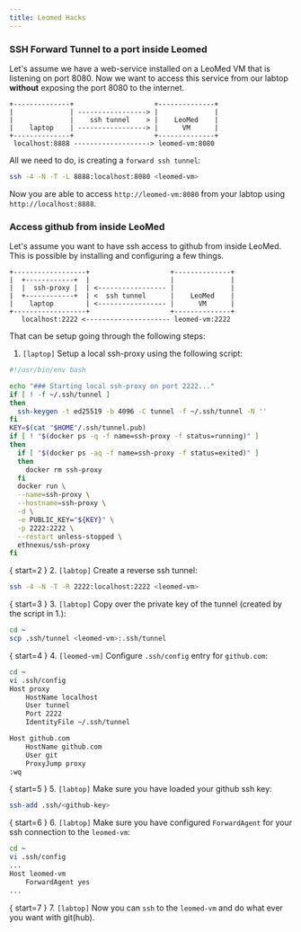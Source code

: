 ```yaml
---
title: Leomed Hacks
---
```


### SSH Forward Tunnel to a port inside Leomed

Let's assume we have a web-service installed on a LeoMed VM that is listening on port 8080. Now we want to access this service from our labtop **without** exposing the port 8080 to the internet.

```grafic
+--------------+                    +--------------+
|              | -----------------> |              |
|              |    ssh tunnel    > |    LeoMed    |
|    laptop    | -----------------> |      VM      |
+--------------+                    +--------------+
 localhost:8888 -------------------> leomed-vm:8080
```

All we need to do, is creating a `forward ssh tunnel`:

```bash
ssh -4 -N -T -L 8888:localhost:8080 <leomed-vm>
```

Now you are able to access `http://leomed-vm:8080` from your labtop using `http://localhost:8888`.

### Access github from inside LeoMed

Let's assume you want to have ssh access to github from inside LeoMed. This is possible by installing and configuring a few things.

```graphic
+------------------+                    +--------------+
|  +------------+  |                    |              |
|  |  ssh-proxy |  | <----------------- |              |
|  +------------+  | <  ssh tunnel      |    LeoMed    |
|    laptop        | <----------------- |      VM      |
+------------------+                    +--------------+
   localhost:2222 <--------------------- leomed-vm:2222
```

That can be setup going through the following steps:

1. `[laptop]` Setup a local ssh-proxy using the following script:

```bash
#!/usr/bin/env bash

echo "### Starting local ssh-proxy on port 2222..."
if [ ! -f ~/.ssh/tunnel ]
then
  ssh-keygen -t ed25519 -b 4096 -C tunnel -f ~/.ssh/tunnel -N ''
fi
KEY=$(cat "$HOME"/.ssh/tunnel.pub)
if [ ! "$(docker ps -q -f name=ssh-proxy -f status=running)" ]
then
  if [ "$(docker ps -aq -f name=ssh-proxy -f status=exited)" ]
  then
    docker rm ssh-proxy
  fi
  docker run \
  --name=ssh-proxy \
  --hostname=ssh-proxy \
  -d \
  -e PUBLIC_KEY="${KEY}" \
  -p 2222:2222 \
  --restart unless-stopped \
  ethnexus/ssh-proxy
fi
```

{ start=2 }
2. `[labtop]` Create a reverse ssh tunnel:

```bash
ssh -4 -N -T -R 2222:localhost:2222 <leomed-vm>
```

{ start=3 }
3. `[labtop]` Copy over the private key of the tunnel (created by the script in 1.):

```bash
cd ~
scp .ssh/tunnel <leomed-vm>:.ssh/tunnel
```

{ start=4 }
4. `[leomed-vm]` Configure `.ssh/config` entry for `github.com`:

```bash
cd ~
vi .ssh/config
Host proxy
    HostName localhost
    User tunnel
    Port 2222
    IdentityFile ~/.ssh/tunnel

Host github.com
    HostName github.com
    User git
    ProxyJump proxy
:wq
```

{ start=5 }
5. `[labtop]` Make sure you have loaded your github ssh key:

```bash
ssh-add .ssh/<github-key>
```

{ start=6 }
6. `[labtop]` Make sure you have configured `ForwardAgent` for your ssh connection to the `leomed-vm`:

```bash
cd ~
vi .ssh/config
...
Host leomed-vm
    ForwardAgent yes
...
```

{ start=7 }
7. `[labtop]` Now you can `ssh` to the `leomed-vm` and do what ever you want with git(hub).